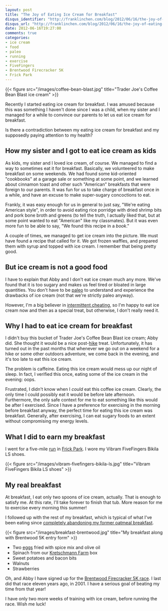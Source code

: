 ```yaml
---
layout: post
title: "The Joy of Eating Ice Cream for Breakfast"
disqus_identifier: "http://franklinchen.com/blog/2012/06/16/the-joy-of-eating-ice-cream-for-breakfast/"
disqus_url: "http://franklinchen.com/blog/2012/06/16/the-joy-of-eating-ice-cream-for-breakfast/"
date: 2012-06-16T19:27:00
comments: true
categories: 
- ice cream
- food
- paleo
- running
- exercise
- FiveFingers
- Brentwood Firecracker 5K
- Frick Park
---
```

{{< figure src="/images/coffee-bean-blast.jpg" title="Trader Joe's Coffee Bean Blast ice cream" >}}

Recently I started eating ice cream for breakfast. I was amused because this was something I haven't done since I was a child, when my sister and I managed for a while to convince our parents to let us eat ice cream for breakfast.

Is there a contradiction between my eating ice cream for breakfast and my supposedly paying attention to my health?

<!--more-->

## How my sister and I got to eat ice cream as kids

As kids, my sister and I loved ice cream, of course. We managed to find a way to sometimes eat it for breakfast. Basically, we volunteered to make breakfast on some weekends. We had found some kid-oriented "cookbooks" at a garage sale or something at some point, and we learned about cinnamon toast and other such "American" breakfasts that were foreign to our parents. It was fun for us to take charge of breakfast once in a while, and have an excuse to make super-sugary concoctions to eat.

Frankly, it was easy enough for us in general to just say, "We're eating American style", in order to avoid eating rice porridge with dried shrimp bits and pork bone broth and greens (to tell the truth, I actually liked that, but at some point wanted to eat "American" like my classmates). But it was even more fun to be able to say, "We found this recipe in a *book*."

A couple of times, we managed to get ice cream into the picture. We must have found a recipe that called for it. We got frozen waffles, and prepared them with syrup and topped with ice cream. I remember that being pretty good.

## But ice cream is not a good food

I have to explain that Abby and I don't eat ice cream much any more. We've found that it is too sugary and makes us feel tired or bloated in large quantities. You don't have to be [paleo](/blog/categories/paleo/) to understand and experience the drawbacks of ice cream (not that we're strictly paleo anyway).

However, I'm a big believer in [intermittent cheating](http://www.t-nation.com/free_online_article/most_recent/in_defense_of_cheat_days), so I'm happy to eat ice cream now and then as a special treat, but otherwise, I don't really need it.

## Why I had to eat ice cream for breakfast

I didn't buy this bucket of Trader Joe's Coffee Bean Blast ice cream; Abby did. She thought it would be a nice post-[hike](/blog/categories/hiking) treat. Unfortunately, it has turned out in the past months that whenever we go out on a weekend for a hike or some other outdoors adventure, we come back in the evening, and it's too late to eat this ice cream.

The problem is caffeine. Eating this ice cream would mess up our night of sleep. In fact, I verified this once, eating some of the ice cream in the evening: oops.

Frustrated, I didn't know when I *could* eat this coffee ice cream. Clearly, the only time I could possibly eat it would be before late afternoon. Furthermore, the only safe context for me to eat something like this would be after I exercised. Since I have a preference for exercising in the morning before breakfast anyway, the perfect time for eating this ice cream was breakfast. Generally, after exercising, I can eat sugary foods to an extent without compromising my energy levels.

## What I did to earn my breakfast

I went for a five-mile [run](/blog/categories/running/) in [Frick Park](/blog/categories/frick-park/). I wore my Vibram FiveFingers Bikila LS shoes.

{{< figure src="/images/vibram-fivefingers-bikila-ls.jpg" title="Vibram FiveFingers Bikila LS shoes" >}}

## My real breakfast

At breakfast, I eat only two spoons of ice cream, actually. That is enough to satisfy me. At this rate, I'll take forever to finish that tub. More reason for me to exercise every morning this summer!

I followed up with the rest of my breakfast, which is typical of what I've been eating since [completely abandoning my former oatmeal breakfast](/blog/2011/10/23/paleo-diet-experimentation/).

{{< figure src="/images/breakfast-brentwood.jpg" title="My breakfast along with Brentwood 5K entry form" >}}

- Two [eggs](/blog/2011/11/28/thankful-for-the-free-range-orange-yolked-eggs/) fried with spice mix and olive oil
- Spinach from our [Kretschmann Farm](http://www.kretschmannfarm.com/) box
- Sweet potatoes and bacon bits
- Walnuts
- Strawberries

Oh, and Abby I have signed up for the [Brentwood Firecracker 5K race](http://www.brentwood5k.com/). I last did that race eleven years ago, in 2001. I have a serious goal of beating my time from that year!

I have only two more weeks of training with ice cream, before running the race. Wish me luck!
